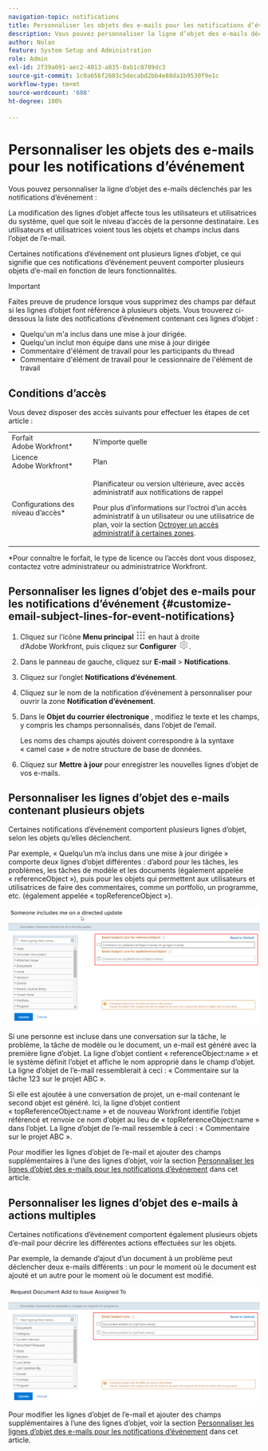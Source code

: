```yaml
---
navigation-topic: notifications
title: Personnaliser les objets des e-mails pour les notifications d’événement
description: Vous pouvez personnaliser la ligne d’objet des e-mails déclenchés par les notifications d’événement.
author: Nolan
feature: System Setup and Administration
role: Admin
exl-id: 2f39a091-aec2-4013-a835-0ab1c8789dc3
source-git-commit: 1c0a656f2603c5decabd2bb4e88da1b9530f9e1c
workflow-type: tm+mt
source-wordcount: '608'
ht-degree: 100%

---
```


# Personnaliser les objets des e-mails pour les notifications d’événement

Vous pouvez personnaliser la ligne d’objet des e-mails déclenchés par les notifications d’événement :

La modification des lignes d’objet affecte tous les utilisateurs et utilisatrices du système, quel que soit le niveau d’accès de la personne destinataire. Les utilisateurs et utilisatrices voient tous les objets et champs inclus dans l’objet de l’e-mail.

Certaines notifications d’événement ont plusieurs lignes d’objet, ce qui signifie que ces notifications d’événement peuvent comporter plusieurs objets d’e-mail en fonction de leurs fonctionnalités.

>[!IMPORTANT]
>
>Faites preuve de prudence lorsque vous supprimez des champs par défaut si les lignes d’objet font référence à plusieurs objets. Vous trouverez ci-dessous la liste des notifications d’événement contenant ces lignes d’objet :
>
>* Quelqu&#39;un m&#39;a inclus dans une mise à jour dirigée.
>* Quelqu&#39;un inclut mon équipe dans une mise à jour dirigée
>* Commentaire d&#39;élément de travail pour les participants du thread
>* Commentaire d&#39;élément de travail pour le cessionnaire de l&#39;élément de travail
>

## Conditions d’accès

Vous devez disposer des accès suivants pour effectuer les étapes de cet article :

<table style="table-layout:auto"> 
 <col> 
 </col> 
 <col> 
 </col> 
 <tbody> 
  <tr> 
   <td role="rowheader">Forfait Adobe Workfront*</td> 
   <td>N’importe quelle</td> 
  </tr> 
  <tr> 
   <td role="rowheader">Licence Adobe Workfront*</td> 
   <td>Plan</td> 
  </tr> 
  <tr> 
   <td role="rowheader">Configurations des niveau d’accès*</td> 
   <td> <p>Planificateur ou version ultérieure, avec accès administratif aux notifications de rappel</p> <p>Pour plus d’informations sur l’octroi d’un accès administratif à un utilisateur ou une utilisatrice de plan, voir la section <a href="../../../administration-and-setup/add-users/configure-and-grant-access/grant-users-admin-access-certain-areas.md" class="MCXref xref">Octroyer un accès administratif à certaines zones</a>.</p> </td> 
  </tr> 
 </tbody> 
</table>

&#42;Pour connaître le forfait, le type de licence ou l’accès dont vous disposez, contactez votre administrateur ou administratrice Workfront.

## Personnaliser les lignes d’objet des e-mails pour les notifications d’événement {#customize-email-subject-lines-for-event-notifications}

1. Cliquez sur l’icône **Menu principal** ![](assets/main-menu-icon.png) en haut à droite d’Adobe Workfront, puis cliquez sur **Configurer** ![](assets/gear-icon-settings.png).

1. Dans le panneau de gauche, cliquez sur **E-mail** > **Notifications**.

1. Cliquez sur l’onglet **Notifications d’événement**.
1. Cliquez sur le nom de la notification d’événement à personnaliser pour ouvrir la zone **Notification d’événement**.
1. Dans le **Objet du courrier électronique** , modifiez le texte et les champs, y compris les champs personnalisés, dans l’objet de l’email.

   Les noms des champs ajoutés doivent correspondre à la syntaxe « camel case » de notre structure de base de données. <!--For more information about how our objects and their fields are named in the Workfront database, see the [Adobe Workfront API](../../../wf-api/workfront-api.md).-->

1. Cliquez sur **Mettre à jour** pour enregistrer les nouvelles lignes d’objet de vos e-mails.

## Personnaliser les lignes d’objet des e-mails contenant plusieurs objets

Certaines notifications d’événement comportent plusieurs lignes d’objet, selon les objets qu’elles déclenchent.

Par exemple, « Quelqu’un m’a inclus dans une mise à jour dirigée » comporte deux lignes d’objet différentes : d’abord pour les tâches, les problèmes, les tâches de modèle et les documents (également appelée « referenceObject »), puis pour les objets qui permettent aux utilisateurs et utilisatrices de faire des commentaires, comme un portfolio, un programme, etc. (également appelée « topReferenceObject »).

![](assets/Ev-not-mult-subj-lines.png)

Si une personne est incluse dans une conversation sur la tâche, le problème, la tâche de modèle ou le document, un e-mail est généré avec la première ligne d’objet. La ligne d’objet contient « referenceObject:name » et le système définit l’objet et affiche le nom approprié dans le champ d’objet. La ligne d’objet de l’e-mail ressemblerait à ceci : « Commentaire sur la tâche 123 sur le projet ABC ».

Si elle est ajoutée à une conversation de projet, un e-mail contenant le second objet est généré. Ici, la ligne d’objet contient « topReferenceObject:name » et de nouveau Workfront identifie l’objet référencé et renvoie ce nom d’objet au lieu de « topReferenceObject:name » dans l’objet. La ligne d’objet de l’e-mail ressemble à ceci : « Commentaire sur le projet ABC ».

Pour modifier les lignes d’objet de l’e-mail et ajouter des champs supplémentaires à l’une des lignes d’objet, voir la section [Personnaliser les lignes d’objet des e-mails pour les notifications d’événement](#customize-email-subject-lines-for-event-notifications) dans cet article.

## Personnaliser les lignes d’objet des e-mails à actions multiples

Certaines notifications d’événement comportent également plusieurs objets d’e-mail pour décrire les différentes actions effectuées sur les objets.

Par exemple, la demande d’ajout d’un document à un problème peut déclencher deux e-mails différents : un pour le moment où le document est ajouté et un autre pour le moment où le document est modifié.

![](assets/ev-not-mult-subj-lines-diff-actions.png)

Pour modifier les lignes d’objet de l’e-mail et ajouter des champs supplémentaires à l’une des lignes d’objet, voir la section [Personnaliser les lignes d’objet des e-mails pour les notifications d’événement](#customize-email-subject-lines-for-event-notifications) dans cet article.
